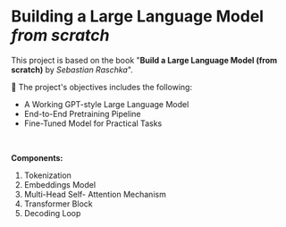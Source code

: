 # Building a Large Language Model *from scratch*
This project is based on the book "**Build a Large Language Model (from scratch)** by *Sebastian Raschka*". 

📝 The project's objectives includes the following:
- A Working GPT-style Large Language Model
- End-to-End Pretraining Pipeline
- Fine-Tuned Model for Practical Tasks

<br>


**Components:**
1. Tokenization
2. Embeddings Model
3. Multi-Head Self- Attention Mechanism
4. Transformer Block
5. Decoding Loop